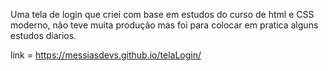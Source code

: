 Uma tela de login que criei com base em estudos do curso de html e CSS moderno, não teve muita produção mas foi para colocar em pratica alguns estudos diarios.

link = https://messiasdevs.github.io/telaLogin/
